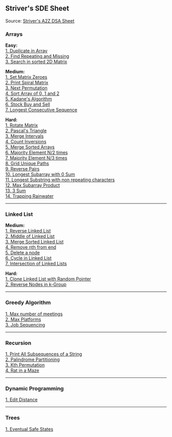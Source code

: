 ## Striver's SDE Sheet

Source: [Striver's A2Z DSA Sheet](https://takeuforward.org/strivers-a2z-dsa-course/strivers-a2z-dsa-course-sheet-2/)

### Arrays

**Easy:** \
[1. Duplicate in Array](./leetcode/arrays/287_duplicate_in_array.md) \
[2. Find Repeating and Missing](./sde-sheet/arrays2/find_repeat_and_missing.md) \
[3. Search in sorted 2D Matrix](./sde-sheet/arrays3/search_in_sorted_2d_matrix.md)

**Medium:** \
[1. Set Matrix Zeroes](./sde-sheet/arrays/set_matrix_zeroes.md) \
[2. Print Spiral Matrix](./sde-sheet/arrays4/print_spiral_matrix.md) \
[3. Next Permutation](./sde-sheet/arrays/next_permutation.md) \
[4. Sort Array of 0, 1 and 2](./sde-sheet/arrays/sort_zero_ones_twos.md) \
[5. Kadane's Algorithm](./leetcode/arrays/53_max_sum_subarray.md) \
[6. Stock Buy and Sell](./general/dynamic_programming/stocks/buy_sell_stocks.md) \
[7. Longest Consecutive Sequence](./leetcode/arrays/128_longest_consecutive_seq.md)

**Hard:** \
[1. Rotate Matrix](./sde-sheet/arrays2/rotate_matrix.md) \
[2. Pascal's Triangle](./sde-sheet/arrays/pascal_triangle.md) \
[3. Merge Intervals](./sde-sheet/arrays2/merge_overlapping_intervals.md) \
[4. Count Inversions](./general/arrays/count_inversions.md) \
[5. Merge Sorted Arrays](./sde-sheet/arrays2/merge_sorted_arrays.md) \
[6. Majority Element N/2 times](./sde-sheet/arrays3/majority_gt_nby2.md) \
[7. Majority Element N/3 times](./leetcode/arrays/229_majority_gt_nby3.md) \
[8. Grid Unique Paths](./sde-sheet/arrays3/grid_uniq_paths.md) \
[9. Reverse Pairs](./leetcode/arrays/493_reverse_pairs.md) \
[10. Longest Subarray with 0 Sum](./sde-sheet/arrays4/longest_subarr_zero_sum.md) \
[11. Longest Substring with non repeating characters](./sde-sheet/arrays4/longest_substring_without_repeat.md) \
[12. Max Subarray Product](./sde-sheet/arrays4/max_product.md) \
[13. 3 Sum](./leetcode/two_pointers/15_3sum.md) \
[14. Trapping Rainwater](./leetcode/two_pointers/42_trapping_rain_water.md)

---

### Linked List

**Medium:** \
[1. Reverse Linked List](./sde-sheet/linked_list/reverse_linked_list.md) \
[2. Middle of Linked List](./sde-sheet/linked_list/middle_of_linked_list.md) \
[3. Merge Sorted Linked List](./sde-sheet/linked_list/merge_sorted_linked_list.md) \
[4. Remove nth from end](./sde-sheet/linked_list/remove_nth_from_end.md) \
[5. Delete a node](./sde-sheet/linked_list/delete_a_node.md) \
[6. Cycle in Linked List](./sde-sheet/linked_list/detect_cycle_in_linked_list.md) \
[7. Intersection of Linked Lists](./sde-sheet/linked_list/intersection_of_linked_lists.md)

**Hard:** \
[1. Clone Linked List with Random Pointer](./leetcode/linked_list/clone_with_random_pointer.md) \
[2. Reverse Nodes in k-Group](./sde-sheet/linked_list/hard/reverse_linked_list_k_group.md)

--- 

### Greedy Algorithm
[1. Max number of meetings](./sde-sheet/greedy_algorithm/max_number_meetings.md) \
[2. Max Platforms](./sde-sheet/greedy_algorithm/max_platforms.md) \
[3. Job Sequencing](./sde-sheet/greedy_algorithm/job_sequencing_problem.md)

---

### Recursion
[1. Print All Subsequences of a String](./sde-sheet/recursion/power_set_all_subseq_of_string.md) \
[2. Palindrome Partitioning](./sde-sheet/recursion/palindrome_partitioning.md) \
[3. Kth Permutation](./sde-sheet/recursion/kth_permutation.md) \
[4. Rat in a Maze](./sde-sheet/recursion_and_backtracking/rat_in_maze.md)

---

### Dynamic Programming
[1. Edit Distance](./general/dynamic_programming/subsequences/edit_distance.md) 

---

### Trees

[1. Eventual Safe States](./sde-sheet/trees/medium/eventual_safe_states.md)
